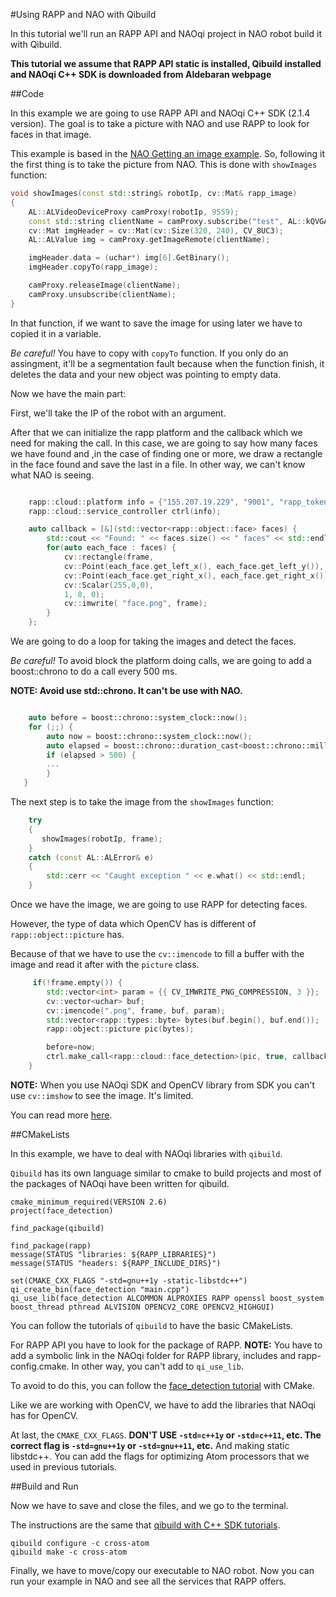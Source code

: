 #Using RAPP and NAO with Qibuild

In this tutorial we'll run an RAPP API and NAOqi project in NAO robot build it with Qibuild.

**This tutorial we assume that RAPP API static is installed, Qibuild installed  and NAOqi C++ SDK is downloaded from Aldebaran webpage**

##Code

In this example we are going to use RAPP API and NAOqi C++ SDK (2.1.4 version).
The goal is to take a picture with NAO and use RAPP to look for faces in that image.

This example is based in the [NAO Getting an image example](http://doc.aldebaran.com/2-1/dev/cpp/examples/vision/getimage/getimage.html#cpp-tutos-get-image).
So, following it the first thing is to take the picture from NAO.
This is done with `showImages` function:

```cpp
void showImages(const std::string& robotIp, cv::Mat& rapp_image)
{
    AL::ALVideoDeviceProxy camProxy(robotIp, 9559);
    const std::string clientName = camProxy.subscribe("test", AL::kQVGA, AL::kBGRColorSpace, 30);
    cv::Mat imgHeader = cv::Mat(cv::Size(320, 240), CV_8UC3);
    AL::ALValue img = camProxy.getImageRemote(clientName);

    imgHeader.data = (uchar*) img[6].GetBinary();
    imgHeader.copyTo(rapp_image);

    camProxy.releaseImage(clientName);
    camProxy.unsubscribe(clientName);
}
```

In that function, if we want to save the image for using later we have to copied it in a variable. 

*Be careful!* You have to copy with `copyTo` function. If you only do an assingment, it'll be a segmentation fault because when the function finish, it deletes the data and your new object was pointing to empty data. 

Now we have the main part:

First, we'll take the IP of the robot with an argument. 

After that we can initialize the rapp platform and the callback which we need for making the call.
In this case, we are going to say how many faces we have found and ,in the case of finding one or more, we draw a rectangle in the face found and save the last in a file. 
In other way, we can't know what NAO is seeing.

```cpp

    rapp::cloud::platform info = {"155.207.19.229", "9001", "rapp_token"}; 
    rapp::cloud::service_controller ctrl(info);

    auto callback = [&](std::vector<rapp::object::face> faces) { 
        std::cout << "Found: " << faces.size() << " faces" << std::endl; 
        for(auto each_face : faces) {
            cv::rectangle(frame,
            cv::Point(each_face.get_left_x(), each_face.get_left_y()),
            cv::Point(each_face.get_right_x(), each_face.get_right_x()),
            cv::Scalar(255,0,0),
            1, 8, 0);
            cv::imwrite( "face.png", frame);
        }
    };
```

We are going to do a loop for taking the images and detect the faces.

*Be careful!* To avoid block the platform doing calls, we are going to add
a boost::chrono to do a call every 500 ms.

**NOTE: Avoid use std::chrono. It can't be use with NAO.**

```cpp

    auto before = boost::chrono::system_clock::now();
    for (;;) {
		auto now = boost::chrono::system_clock::now();
        auto elapsed = boost::chrono::duration_cast<boost::chrono::milliseconds>(now - before).count(); 
		if (elapsed > 500) {
        ...
        }
   }
```

The next step is to take the image from the `showImages` function:

```cpp
    try
    {
       showImages(robotIp, frame);
    }
    catch (const AL::ALError& e)
    {
        std::cerr << "Caught exception " << e.what() << std::endl;
    }
```

Once we have the image, we are going to use RAPP for detecting faces.

However, the type of data which OpenCV has is different of `rapp::object::picture` has.

Because of that we have to use the `cv::imencode` to fill a buffer with the image and read it after with 
the `picture` class.

```cpp
     if(!frame.empty()) {
        std::vector<int> param = {{ CV_IMWRITE_PNG_COMPRESSION, 3 }};
        cv::vector<uchar> buf;
        cv::imencode(".png", frame, buf, param);
        std::vector<rapp::types::byte> bytes(buf.begin(), buf.end());
        rapp::object::picture pic(bytes);

        before=now;
        ctrl.make_call<rapp::cloud::face_detection>(pic, true, callback);
    }
```

**NOTE:** When you use NAOqi SDK and OpenCV library from SDK you can't use `cv::imshow` to see the image. It's limited.

You can read more [here](http://doc.aldebaran.com/2-1/dev/cpp/examples/vision/opencv.html#cpp-tutos-opencv).

##CMakeLists

In this example, we have to deal with NAOqi libraries with `qibuild`.

`Qibuild` has its own language similar to cmake to build projects and most of the packages of NAOqi have been written for qibuild. 

```
cmake_minimum_required(VERSION 2.6)
project(face_detection)

find_package(qibuild)

find_package(rapp)
message(STATUS "libraries: ${RAPP_LIBRARIES}")
message(STATUS "headers: ${RAPP_INCLUDE_DIRS}")

set(CMAKE_CXX_FLAGS "-std=gnu++1y -static-libstdc++")
qi_create_bin(face_detection "main.cpp")
qi_use_lib(face_detection ALCOMMON ALPROXIES RAPP openssl boost_system boost_thread pthread ALVISION OPENCV2_CORE OPENCV2_HIGHGUI)
```

You can follow the tutorials of `qibuild` to have the basic CMakeLists.

For RAPP API you have to look for the package of RAPP.
**NOTE:** You have to add a symbolic link in the NAOqi folder for RAPP library, includes and rapp-config.cmake.
In other way, you can't add to `qi_use_lib`.

To avoid to do this, you can follow the [face_detection  tutorial](../../face_detection/README.md) with CMake.

Like we are working with OpenCV, we have to add the libraries that NAOqi has for OpenCV.

At last, the `CMAKE_CXX_FLAGS`. 
**DON'T USE `-std=c++1y` or `-std=c++11`, etc. The correct flag is `-std=gnu++1y` or `-std=gnu++11`, etc.**
And making static libstdc++.
You can add the flags for optimizing Atom processors that we used in previous tutorials.

##Build and Run

Now we have to save and close the files, and we go to the terminal.

The instructions are the same that [qibuild with C++ SDK tutorials](http://doc.aldebaran.com/qibuild/beginner/qibuild/aldebaran.html).

```
qibuild configure -c cross-atom
qibuild make -c cross-atom
```

Finally, we have to move/copy our executable to NAO robot. 
Now you can run your example in NAO and see all the services that RAPP offers.
